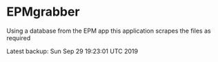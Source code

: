 # EPMgrabber
Using a database from the EPM app this application scrapes the files as required


Latest backup: Sun Sep 29 19:23:01 UTC 2019

